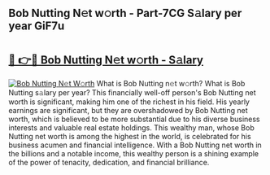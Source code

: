 ## Bob Nutting N𝚎t w𝚘rth - Part-7CG S𝚊lary per year GiF7u

# <h2><a href="http://gc3srq.nevu.top/?p=Bob+Nutting">🔗 👉🔴 Bob Nutting N𝚎t w𝚘rth - S𝚊lary</a></h2>

[![Bob Nutting N𝚎t W𝚘rth](https://i.imgur.com/Oavwk0R.jpeg)](http://gc3srq.nevu.top/?p=Bob+Nutting)
What is Bob Nutting n𝚎t w𝚘rth? What is Bob Nutting s𝚊lary per year?
This financially well-off person's Bob Nutting net worth is significant, making him one of the richest in his field. His yearly earnings are significant, but they are overshadowed by Bob Nutting net worth, which is believed to be more substantial due to his diverse business interests and valuable real estate holdings. This wealthy man, whose Bob Nutting net worth is among the highest in the world, is celebrated for his business acumen and financial intelligence. With a Bob Nutting net worth in the billions and a notable income, this wealthy person is a shining example of the power of tenacity, dedication, and financial brilliance.
